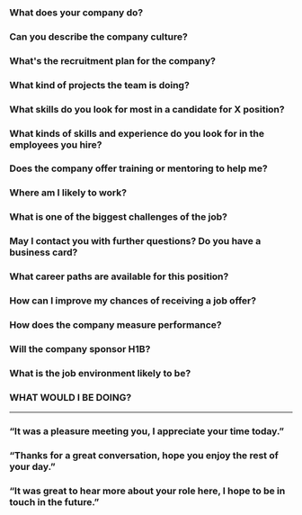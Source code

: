 ### What does your company do?
### Can you describe the company culture?
### What's the recruitment plan for the company?
### What kind of projects the team is doing?
### What skills do you look for most in a candidate for X position?
### What kinds of skills and experience do you look for in the employees you hire?
### Does the company offer training or mentoring to help me?
### Where am I likely to work?  
### What is one of the biggest challenges of the job?
### May I contact you with further questions? Do you have a business card?
### What career paths are available for this position?
### How can I improve my chances of receiving a job offer?
### How does the company measure performance? 
### Will the company sponsor H1B?
### What is the job environment likely to be?
### WHAT WOULD I BE DOING?
***
### “It was a pleasure meeting you, I appreciate your time today.”
### “Thanks for a great conversation, hope you enjoy the rest of your day.”
### “It was great to hear more about your role here, I hope to be in touch in the future.”
